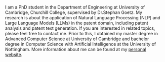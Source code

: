 I am a PhD student in the Department of Engineering at University of Cambridge, Churchill College, supervised by Dr.Stephan Goetz. My research is about the application of Natural Language Processing (NLP) and Large Language Models (LLMs) in the patent domain, including patent analysis and patent text generation. If you are interested in related topics, please feel free to contact me. Prior to this, I obtained my master degree in Advanced Computer Science at University of Cambridge and bachelor degree in Computer Science with Artificial Intelligence at the University of Nottingham. More information about me can be found at my [personal website](https://scylj1.github.io/).